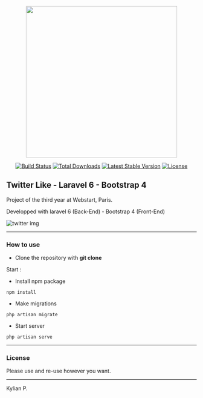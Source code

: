 <p align="center"><img src="https://res.cloudinary.com/dtfbvvkyp/image/upload/v1566331377/laravel-logolockup-cmyk-red.svg" width="400"></p>

<p align="center">
<a href="https://travis-ci.org/laravel/framework"><img src="https://travis-ci.org/laravel/framework.svg" alt="Build Status"></a>
<a href="https://packagist.org/packages/laravel/framework"><img src="https://poser.pugx.org/laravel/framework/d/total.svg" alt="Total Downloads"></a>
<a href="https://packagist.org/packages/laravel/framework"><img src="https://poser.pugx.org/laravel/framework/v/stable.svg" alt="Latest Stable Version"></a>
<a href="https://packagist.org/packages/laravel/framework"><img src="https://poser.pugx.org/laravel/framework/license.svg" alt="License"></a>
</p>

## Twitter Like - Laravel 6 - Bootstrap 4
Project of the third year at Webstart, Paris.

Developped with laravel 6 (Back-End) - Bootstrap 4 (Front-End)

![twitter img](http://img.kp-dev.fr/twitter-mockUp.jpg) 

---

### How to use

- Clone the repository with __git clone__

Start :

- Install npm package 

``` npm install ```

- Make migrations 

``` php artisan migrate ```

- Start server

``` php artisan serve ```

---

### License

Please use and re-use however you want.

---

Kylian P.
